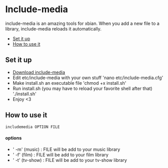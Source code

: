 # Include-media

include-media is an amazing tools for xbian. When you add a new file to a library, include-media reloads it automatically.

* [Set it up](#set-it-up)
* [How to use it](#how-to-use-it)

## Set it up

* [Download include-media](https://github.com/Ronces/includemedia/archive/master.zip)
* Edit etc/include-media with your own stuff 'nano etc/include-media.cfg'
* Make install.sh an executable file 'chmod +x install.sh'
* Run install.sh (you may have to reload your favorite shell after that) './install.sh'
* Enjoy <3


## How to use it

```
includemedia OPTION FILE
```

#### options
* ' -m' (music) : FILE will be add to your music library
* ' -f' (film) : FILE will be add to your film library
* ' -t' (tv-show) : FILE will be add to your tv-show library

